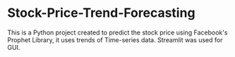 # Stock-Price-Trend-Forecasting
This is a Python project created to predict the stock price using Facebook's Prophet Library, it uses trends of Time-series data. 
Streamlit was used for GUI.
